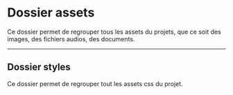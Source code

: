 # Dossier assets

Ce dossier permet de regrouper tous les assets du projets, que ce soit des images, des fichiers audios, des documents.

---

## **Dossier styles**

Ce dossier permet de regrouper tout les assets css du projet.
